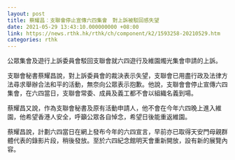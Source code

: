 ```yaml
---
layout: post
title: 蔡耀昌︰支聯會停止宣傳六四集會　對上訴被駁回感失望
date: 2021-05-29 13:43:10.000000000 +08:00
link: https://news.rthk.hk/rthk/ch/component/k2/1593258-20210529.htm
categories: rthk
---
```


公眾集會及遊行上訴委員會駁回支聯會就六四遊行及維園燭光集會申請的上訴。

支聯會秘書蔡耀昌說，對上訴委員會的裁決表示失望，支聯會已用盡行政及法律方法尋求舉辦合法和平的活動，無奈向公眾表示抱歉。他說，支聯會會停止宣傳六四集會，在六四當日，支聯會常委、成員及義工都不會以組織名義到場。 

蔡耀昌又說，作為支聯會秘書及原有活動申請人，他不會在今年六四晚上進入維園，他希望香港人安全，呼籲公眾各自悼念，希望日後能重返維園。 

蔡耀昌說，計劃六四當日在網上發布今年的六四宣言，早前亦已取得天安門母親群體代表的錄影片段，稍後發放。至於六四紀念館明天會重新開放，設有新的展覽內容。

